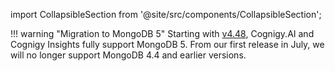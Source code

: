 import CollapsibleSection from '@site/src/components/CollapsibleSection';

!!! warning "Migration to MongoDB 5"
    Starting with [v4.48](https://docs.cognigy.com/release-notes/4.48/), Cognigy.AI and Cognigy Insights fully support MongoDB 5. From our first release in July, we will no longer support MongoDB 4.4 and earlier versions.

